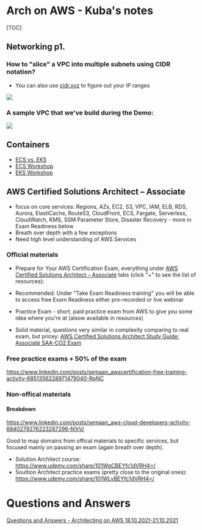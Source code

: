 # Arch on AWS - Kuba's notes

[TOC]

## Networking p1.
### How to "slice" a VPC into multiple subnets using CIDR notation?
- You can also use [cidr.xyz](cidr.xyz) to figure out your IP ranges

![](https://i.imgur.com/TI9eDWS.png)

### A sample VPC that we've build during the Demo:

![](https://i.imgur.com/io5vY4g.png)


## Containers
- [ECS vs. EKS](https://aws.amazon.com/blogs/containers/amazon-ecs-vs-amazon-eks-making-sense-of-aws-container-services/)
- [ECS Workshop](https://ecsworkshop.com)
- [EKS Workshop](https://www.eksworkshop.com)

## AWS Certified Solutions Architect – Associate  
- focus on core services: Regions, AZs, EC2, S3, VPC, IAM, ELB, RDS, Aurora, ElastiCache, Route53, CloudFront, ECS, Fargate, Serverless, CloudWatch, KMS, SSM Parameter Store, Disaster Recovery - more in Exam Readiness below
- Breath over depth with a few exceptions
- Need high level understanding of AWS Services

### Official materials
- Prepare for Your AWS Certification Exam, everything under [AWS Certified Solutions Architect – Associate][aws-prep] tabs (click "+" to see the list of resources):

- Recommended: Under "Take Exam Readiness training" you will be able to access free Exam Readiness either pre-recorded or live webinar

- Practice Exam - short, paid practice exam from AWS to give you some idea where you're at (alsow available in resources)

- Solid material, questions very similar in complexity comparing to real exam, but pricey: [AWS Certified Solutions Architect Study Guide: Associate SAA-CO2 Exam][study-guide]

### Free practice exams + 50% of the exam
https://www.linkedin.com/posts/semaan_awscertification-free-training-activity-6851356228971479040-RpNC

### Non-offical materials
#### Breakdown 
https://www.linkedin.com/posts/semaan_aws-cloud-developers-activity-6840279276223287296-N1rV/

Good to map domains from offical materials to specific services, but focused mainly on passing an exam (again breath over depth).

- Solution Architect course: https://www.udemy.com/share/101WgCBEYfc1dVRH4=/
- Soultion Architect practice exams (pretty close to the original ones): https://www.udemy.com/share/101WLyBEYfc1dVRH4=/

# Questions and Answers

[Questions and Answers - Architecting on AWS 18.10.2021-21.10.2021](https://hackmd.io/@kubakonczyk/BJwrfDpSF)

[aws-prep]: https://aws.amazon.com/certification/certified-solutions-architect-associate/

[study-guide]: https://www.amazon.com/Certified-Solutions-Architect-Study-Guide/dp/1119713080/ref=sr_1_1?dchild=1&keywords=aws+solution+architect&qid=1625248049&sr=8-1

[udemy-1]: https://www.udemy.com/course/aws-certified-solutions-architect-associate-saa-c02/
[udemy-2]: https://www.udemy.com/course/aws-certified-solutions-architect-associate-amazon-practice-exams-saa-c02/l
